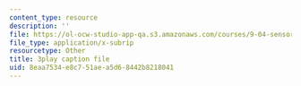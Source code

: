 ```yaml
---
content_type: resource
description: ''
file: https://ol-ocw-studio-app-qa.s3.amazonaws.com/courses/9-04-sensory-systems-fall-2013/8eaa7534e8c751aea5d68442b8218041_rGYhDvz066I.vtt
file_type: application/x-subrip
resourcetype: Other
title: 3play caption file
uid: 8eaa7534-e8c7-51ae-a5d6-8442b8218041
---
```

